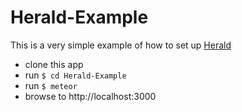 Herald-Example
==============

This is a very simple example of how to set up [Herald](https://github.com/Meteor-Reaction/Herald)

- clone this app
- run `$ cd Herald-Example`
- run `$ meteor`
- browse to http://localhost:3000
